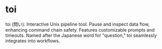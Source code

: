 # toi
toi (問い): Interactive Unix pipeline tool. Pause and inspect data flow, enhancing command chain safety. Features customizable prompts and timeouts. Named after the Japanese word for "question," toi seamlessly integrates into workflows.
